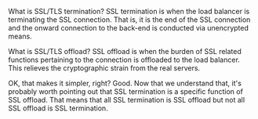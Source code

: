 What is SSL/TLS termination?
SSL termination is when the load balancer is terminating the SSL connection. That is, it is the end of the SSL connection and the onward connection to the back-end is conducted via unencrypted means.

What is SSL/TLS offload?
SSL offload is when the burden of SSL related functions pertaining to the connection is offloaded to the load balancer. This relieves the cryptographic strain from the real servers.

OK, that makes it simpler, right? Good. Now that we understand that, it's probably worth pointing out that SSL termination is a specific function of SSL offload. That means that all SSL termination is SSL offload but not all SSL offload is SSL termination.

